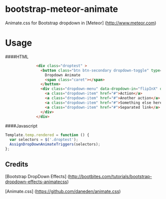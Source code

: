 # bootstrap-meteor-animate
Animate.css for Bootstrap dropdown in [Meteor] (http://www.meteor.com)

# Usage
####HTML
```html
              <div class="droptest" >
                <button class="btn btn-secondary dropdown-toggle" type="button" data-toggle="dropdown">
                  Dropdown Animate
                  <span class="caret"></span>
                </button>
                <div class="dropdown-menu" data-dropdown-in="flipInX" data-dropdown-out="flipOutX">
                  <a class="dropdown-item" href="#">Action</a>
                  <a class="dropdown-item" href="#">Another action</a>
                  <a class="dropdown-item" href="#">Something else here</a>
                  <a class="dropdown-item" href="#">Separated link</a>
                </div>
              </div> 
```

####Javascript
```javascript
Template.temp.rendered = function () {
  var selectors = $('.droptest');
  AssignDropDownAnimateTriggers(selectors);
};
```

Credits
---
[Bootstrap DropDown Effects] (http://bootbites.com/tutorials/bootstrap-dropdown-effects-animatecss)

[Animate.css] (https://github.com/daneden/animate.css)
